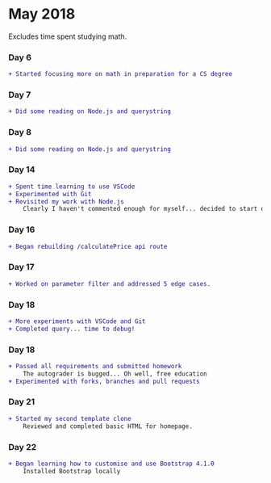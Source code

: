 # May 2018
Excludes time spent studying math.

### Day 6
```diff
+ Started focusing more on math in preparation for a CS degree
```

### Day 7
```diff
+ Did some reading on Node.js and querystring
```

### Day 8
```diff
+ Did some reading on Node.js and querystring
```

### Day 14
```diff
+ Spent time learning to use VSCode
+ Experimented with Git
+ Revisited my work with Node.js
    Clearly I haven't commented enough for myself... decided to start over
```

### Day 16
```diff
+ Began rebuilding /calculatePrice api route
```

### Day 17
```diff
+ Worked on parameter filter and addressed 5 edge cases.
```

### Day 18
```diff
+ More experiments with VSCode and Git
+ Completed query... time to debug!
```

### Day 18
```diff
+ Passed all requirements and submitted homework
    The autograder is bugged... Oh well, free education
+ Experimented with forks, branches and pull requests
```

### Day 21
```diff
+ Started my second template clone
    Reviewed and completed basic HTML for homepage.
```

### Day 22
```diff
+ Began learning how to customise and use Bootstrap 4.1.0
    Installed Bootstrap locally
```